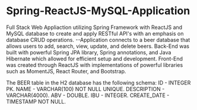 # Spring-ReactJS-MySQL-Application
Full Stack Web Appliaction utilizing Spring Framework with ReactJS and MySQL database to create and apply RESTful API's with an emphasis on database CRUD operations. --Application connects to a beer database that allows users to add, search, view, update, and delete beers.
Back-End was built with powerful Spring JPA library, Spring annotations, and Java Hibernate which allowed for efficient setup and development. Front-End was created through ReactJS with implementations 
of powerful libraries such as MomentJS, React Router, and Bootstrap. 



The BEER table in the H2 database has the following schema:
ID - INTEGER PK. 
NAME - VARCHAR(100) NOT NULL UNIQUE. 
DESCRIPTION - VARCHAR(4000). 
ABV - DOUBLE. 
IBU - INTEGER. 
CREATE_DATE - TIMESTAMP NOT NULL. 
